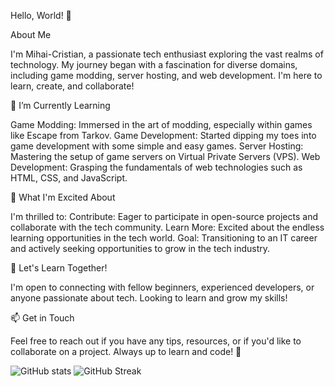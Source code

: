 Hello, World! 👋

About Me

I'm Mihai-Cristian, a passionate tech enthusiast exploring the vast realms of technology. My journey began with a fascination for diverse domains, including game modding, server hosting, and web development. I'm here to learn, create, and collaborate!

🌱 I’m Currently Learning

Game Modding: Immersed in the art of modding, especially within games like Escape from Tarkov.
Game Development: Started dipping my toes into game development with some simple and easy games.
Server Hosting: Mastering the setup of game servers on Virtual Private Servers (VPS).
Web Development: Grasping the fundamentals of web technologies such as HTML, CSS, and JavaScript.

🚀 What I'm Excited About

I'm thrilled to:
Contribute: Eager to participate in open-source projects and collaborate with the tech community.
Learn More: Excited about the endless learning opportunities in the tech world.
Goal: Transitioning to an IT career and actively seeking opportunities to grow in the tech industry.

🤝 Let's Learn Together!

I'm open to connecting with fellow beginners, experienced developers, or anyone passionate about tech. Looking to learn and grow my skills!

📫 Get in Touch

Feel free to reach out if you have any tips, resources, or if you'd like to collaborate on a project. Always up to learn and code! 🌟





![GitHub stats](https://github-readme-stats.vercel.app/api?username=mihaicm93&show_icons=true&theme=gruvbox) ![GitHub Streak](https://streak-stats.demolab.com?user=mihaicm93&theme=gruvbox&border_radius=2.5)
